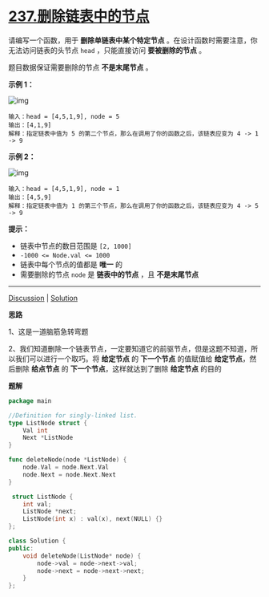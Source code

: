 # [237.删除链表中的节点](https://leetcode.cn/problems/delete-node-in-a-linked-list/description/)

请编写一个函数，用于 **删除单链表中某个特定节点** 。在设计函数时需要注意，你无法访问链表的头节点 `head` ，只能直接访问 **要被删除的节点** 。

题目数据保证需要删除的节点 **不是末尾节点** 。

 

**示例 1：**

![img](https://assets.leetcode.com/uploads/2020/09/01/node1.jpg)

```
输入：head = [4,5,1,9], node = 5
输出：[4,1,9]
解释：指定链表中值为 5 的第二个节点，那么在调用了你的函数之后，该链表应变为 4 -> 1 -> 9
```

**示例 2：**

![img](https://assets.leetcode.com/uploads/2020/09/01/node2.jpg)

```
输入：head = [4,5,1,9], node = 1
输出：[4,5,9]
解释：指定链表中值为 1 的第三个节点，那么在调用了你的函数之后，该链表应变为 4 -> 5 -> 9
```

 

**提示：**

- 链表中节点的数目范围是 `[2, 1000]`
- `-1000 <= Node.val <= 1000`
- 链表中每个节点的值都是 **唯一** 的
- 需要删除的节点 `node` 是 **链表中的节点** ，且 **不是末尾节点**

------

[Discussion](https://leetcode.cn/problems/delete-node-in-a-linked-list/comments/) | [Solution](https://leetcode.cn/problems/delete-node-in-a-linked-list/solution/)

**思路**

1、这是一道脑筋急转弯题

2、我们知道删除一个链表节点，一定要知道它的前驱节点，但是这题不知道，所以我们可以进行一个取巧。将 **给定节点** 的 **下一个节点** 的值赋值给 **给定节点**，然后删除 **给点节点** 的 **下一个节点**，这样就达到了删除 **给定节点** 的目的

**题解**

```go
package main

//Definition for singly-linked list.
type ListNode struct {
	Val int
	Next *ListNode
}

func deleteNode(node *ListNode) {
    node.Val = node.Next.Val
    node.Next = node.Next.Next
}
```

```c++
 struct ListNode {
    int val;
    ListNode *next;
    ListNode(int x) : val(x), next(NULL) {}
};

class Solution {
public:
    void deleteNode(ListNode* node) {
        node->val = node->next->val;    
        node->next = node->next->next;
    }
};
```

